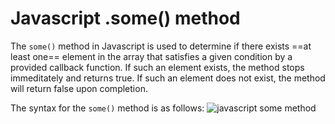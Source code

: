 # Javascript .some() method

The `some()` method in Javascript is used to determine if there exists ==at least one== element in the array that satisfies a given condition by a provided callback function. If such an element exists, the method stops immeditately and returns true.  If such an element does not exist, the method will return false upon completion.

The syntax for the `some()` method is as follows:
<img src="../images/javascript-img.some_method_syntax.png" alt="javascript some method">